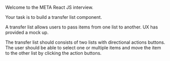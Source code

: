 Welcome to the META React JS interview.

Your task is to build a transfer list component.

A transfer list allows users to pass items from one list to another.
UX has provided a mock up.

The transfer list should consists of two lists with directional actions buttons.
The user should be able to select one or multiple items and move the item
to the other list by clicking the action buttons.
